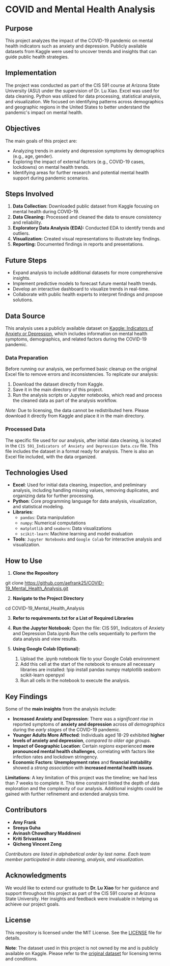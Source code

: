 # COVID and Mental Health Analysis

## Purpose
This project analyzes the impact of the COVID-19 pandemic on mental health indicators such as anxiety and depression. Publicly available datasets from Kaggle were used to uncover trends and insights that can guide public health strategies.

## Implementation
The project was conducted as part of the CIS 591 course at Arizona State University (ASU) under the supervision of Dr. Lu Xiao. Excel was used for data cleaning. Python was utilized for data processing, statistical analysis, and visualization. We focused on identifying patterns across demographics and geographic regions in the United States to better understand the pandemic's impact on mental health.

## Objectives
The main goals of this project are:
- Analyzing trends in anxiety and depression symptoms by demographics (e.g., age, gender).
- Exploring the impact of external factors (e.g., COVID-19 cases, lockdowns) on mental health trends.
- Identifying areas for further research and potential mental health support during pandemic scenarios.

## Steps Involved
1. **Data Collection:** Downloaded public dataset from Kaggle focusing on mental health during COVID-19.
2. **Data Cleaning:** Processed and cleaned the data to ensure consistency and reliability.
3. **Exploratory Data Analysis (EDA):** Conducted EDA to identify trends and outliers.
4. **Visualization:** Created visual representations to illustrate key findings.
5. **Reporting:** Documented findings in reports and presentations.

## Future Steps
- Expand analysis to include additional datasets for more comprehensive insights.
- Implement predictive models to forecast future mental health trends.
- Develop an interactive dashboard to visualize trends in real-time.
- Collaborate with public health experts to interpret findings and propose solutions.

## Data Source
This analysis uses a publicly available dataset on [Kaggle: Indicators of Anxiety or Depression](https://www.kaggle.com/datasets/melissamonfared/indicators-of-anxiety-or-depression), which includes information on mental health symptoms, demographics, and related factors during the COVID-19 pandemic.

### Data Preparation
Before running our analysis, we performed basic cleanup on the original Excel file to remove errors and inconsistencies. To replicate our analysis:
1. Download the dataset directly from Kaggle.
2. Save it in the main directory of this project.
3. Run the analysis scripts or Jupyter notebooks, which read and process the cleaned data as part of the analysis workflow.

*Note*: Due to licensing, the data cannot be redistributed here. Please download it directly from Kaggle and place it in the main directory.

### Processed Data
The specific file used for our analysis, after initial data cleaning, is located in the `CIS 591_Indicators of Anxiety and Depression Data.csv` file. This file includes the dataset in a format ready for analysis. There is also an Excel file included, with the data organized.

## Technologies Used
- **Excel**: Used for initial data cleaning, inspection, and preliminary analysis, including handling missing values, removing duplicates, and organizing data for further 
             processing.
- **Python**: Core programming language for data analysis, visualization, and statistical modeling.
- **Libraries**: 
  - `pandas`: Data manipulation
  - `numpy`: Numerical computations
  - `matplotlib` and `seaborn`: Data visualizations
  - `scikit-learn`: Machine learning and model evaluation
- **Tools**: `Jupyter Notebooks` and `Google Colab` for interactive analysis and visualization.

## How to Use

1. **Clone the Repository**
   <!-- Command to clone the repository -->
  git clone https://github.com/aefrank25/COVID-19_Mental_Health_Analysis.git

2. **Navigate to the Project Directory**
   <!-- Command to navigate to the project directory -->
  cd COVID-19_Mental_Health_Analysis

3. **Refer to requirements.txt for a List of Required Libraries**
  <!-- Install required Python packages -->
  
4. **Run the Jupyter Notebook:**
   Open the file: CIS 591_ Indicators of Anxiety and Depression Data.ipynb
   Run the cells sequentially to perform the data analysis and view results.
   
5. **Using Google Colab (Optional):**
   1. Upload the .ipynb notebook file to your Google Colab environment
   2. Add this cell at the start of the notebook to ensure all necessary libraries are installed:
      !pip install pandas numpy matplotlib seaborn scikit-learn openpyxl
   3. Run all cells in the notebook to execute the analysis.

## Key Findings

Some of the **main insights** from the analysis include:

- **Increased Anxiety and Depression**: There was a *significant rise* in reported symptoms of **anxiety and depression** across *all demographics* during the *early stages* of the COVID-19 pandemic.
- **Younger Adults More Affected**: Individuals aged 18-29 exhibited **higher levels of anxiety and depression**, *compared to older age groups*.
- **Impact of Geographic Location**: Certain *regions* experienced **more pronounced mental health challenges**, correlating with factors like infection rates and lockdown stringency.
- **Economic Factors**: **Unemployment rates** and **financial instability** showed a *strong association* with **increased mental health issues**.

**Limitations**: A key limitation of this project was the timeline; we had less than 7 weeks to complete it. This time constraint limited the depth of data exploration and the complexity of our analysis. Additional insights could be gained with further refinement and extended analysis time.

## Contributors
- **Amy Frank**
- **Sreeya Guha**
- **Avinash Chowdhary Maddineni**
- **Kriti Srivastava**
- **Qicheng Vincent Zeng**

*Contributors are listed in alphabetical order by last name.
Each team member participated in data cleaning, analysis, and visualization.*

## Acknowledgments
We would like to extend our gratitude to **Dr. Lu Xiao** for her guidance and support throughout this project as part of the CIS 591 course at Arizona State University. Her insights and feedback were invaluable in helping us achieve our project goals.

## License
This repository is licensed under the MIT License. See the [LICENSE](LICENSE) file for details.

**Note**: The dataset used in this project is not owned by me and is publicly available on Kaggle. Please refer to the [original dataset](https://www.kaggle.com/) for licensing terms and conditions.
